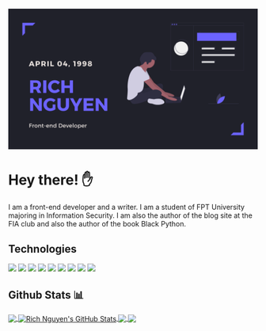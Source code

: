 
[![Header](https://github.com/minhgiau998/minhgiau998/blob/master/minhgiau998-banner.png?raw=true "Header")](https://giauminh.netlify.app)

# Hey there! ✋

I am a front-end developer and a writer. I am a student of FPT University majoring in Information Security. I am also the author of the blog site at the FIA ​​club and also the author of the book Black Python.

## Technologies

![](https://img.shields.io/badge/OS-Linux-informational?style=flat&logo=linux&logoColor=white&color=lightgrey)
![](https://img.shields.io/badge/OS-Windows-informational?style=flat&logo=windows&logoColor=white&color=blue)
![](https://img.shields.io/badge/Editor-Visual_Studio_Code-informational?style=flat&logo=visual-studio&logoColor=white&color=informational)
![](https://img.shields.io/badge/Code-Python-informational?style=flat&logo=python&logoColor=white&color=black)
![](https://img.shields.io/badge/Code-C/C++-informational?style=flat&logo=c&logoColor=white&color=2bbc8a)
![](https://img.shields.io/badge/Code-JavaScript-informational?style=flat&logo=javascript&logoColor=white&color=yellow)
![](https://img.shields.io/badge/Code-TypeScript-informational?style=flat&logo=typescript&logoColor=white&color=blue)
![](https://img.shields.io/badge/Code-Angular-informational?style=flat&logo=angular&logoColor=white&color=red)
![](https://img.shields.io/badge/Code-Vue-informational?style=flat&logo=vue.js&logoColor=white&color=2bbc8a)

## Github Stats 📊

<a href="https://github.com/minhgiau998/minhgiau998">
  <img align="center" src="https://github-readme-stats.vercel.app/api/top-langs/?username=minhgiau998&hide=html,css&title_color=ffffff&text_color=c9cacc&icon_color=2bbc8a&bg_color=1d1f21" />
</a>

<a href="https://github.com/minhgiau998/minhgiau998">
  <img align="center" src="https://github-readme-stats.vercel.app/api?username=minhgiau998&show_icons=true&line_height=27&count_private=true&title_color=ffffff&text_color=c9cacc&icon_color=2bbc8a&bg_color=1d1f21" alt="Rich Nguyen's GitHub Stats" />
</a>

<a href="https://github.com/minhgiau/iftools">
  <img align="center" src="https://github-readme-stats.vercel.app/api/pin/?username=minhgiau998&repo=iftools&title_color=ffffff&text_color=c9cacc&icon_color=2bbc8a&bg_color=1d1f21" />
</a>


<a href="https://github.com/EnjoTeam/enjo-front-end">
  <img align="center" src="https://github-readme-stats.vercel.app/api/pin/?username=EnjoTeam&repo=enjo-front-end&title_color=ffffff&text_color=c9cacc&icon_color=2bbc8a&bg_color=1d1f21" />
</a>
<!--stackedit_data:
eyJoaXN0b3J5IjpbLTMwMDU4NTcxMywtNjY0NzIxNjMzLC04MT
Q4NTI1NzcsMTUwNzExMDM5OSwxOTU5MTA2MTQ2LC04ODE1Mzg3
OSwxNzA0MzIzNTYsMTMxMTc2MjIyOCwtMTY5NDY5Mjc5MSwtNj
g0Mjk2NTg3XX0=
-->